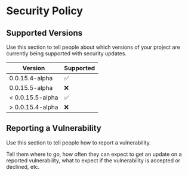 # Security Policy

## Supported Versions

Use this section to tell people about which versions of your project are
currently being supported with security updates.

| Version | Supported          |
| ------- | ------------------ |
| 0.0.15.4-alpha | :white_check_mark: |
| 0.0.15.5-alpha | :x:                |
| < 0.0.15.5-alpha | :white_check_mark: |
| > 0.0.15.4-alpha | :x:                |

## Reporting a Vulnerability

Use this section to tell people how to report a vulnerability.

Tell them where to go, how often they can expect to get an update on a
reported vulnerability, what to expect if the vulnerability is accepted or
declined, etc.
